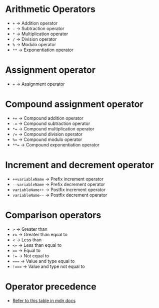 # Arithmetic Operators

- `+` -> Addition operator
- `-` -> Subtraction operator
- `*` -> Multiplication operator
- `/` -> Division operator
- `%` -> Modulo operator
- `**` -> Exponentiation operator

# Assignment operator

- `=` -> Assignment operator

# Compound assignment operator

- `+=` -> Compound addition operator
- `-=` -> Compound subtraction operator
- `*=` -> Compound multiplication operator
- `/=` -> Compound division operator
- `%=` -> Compound modulo operator
- `**=` -> Compound exponentiation operator

# Increment and decrement operator

- `++variableName` -> Prefix increment operator
- `--variableName` -> Prefix decrement operator
- `variableName++` -> Postfix increment operator
- `variableName--` -> Postfix decrement operator

# Comparison operators

- `>` -> Greater than
- `>=` -> Greater than equal to
- `<` -> Less than
- `<=` -> Less than equal to
- `==` -> Equal to
- `!=` -> Not equal to
- `===` -> Value and type equal to
- `!===` -> Value and type not equal to

# Operator precedence

- [Refer to this table in mdn docs](https://developer.mozilla.org/en-US/docs/Web/JavaScript/Reference/Operators/Operator_precedence#table)
